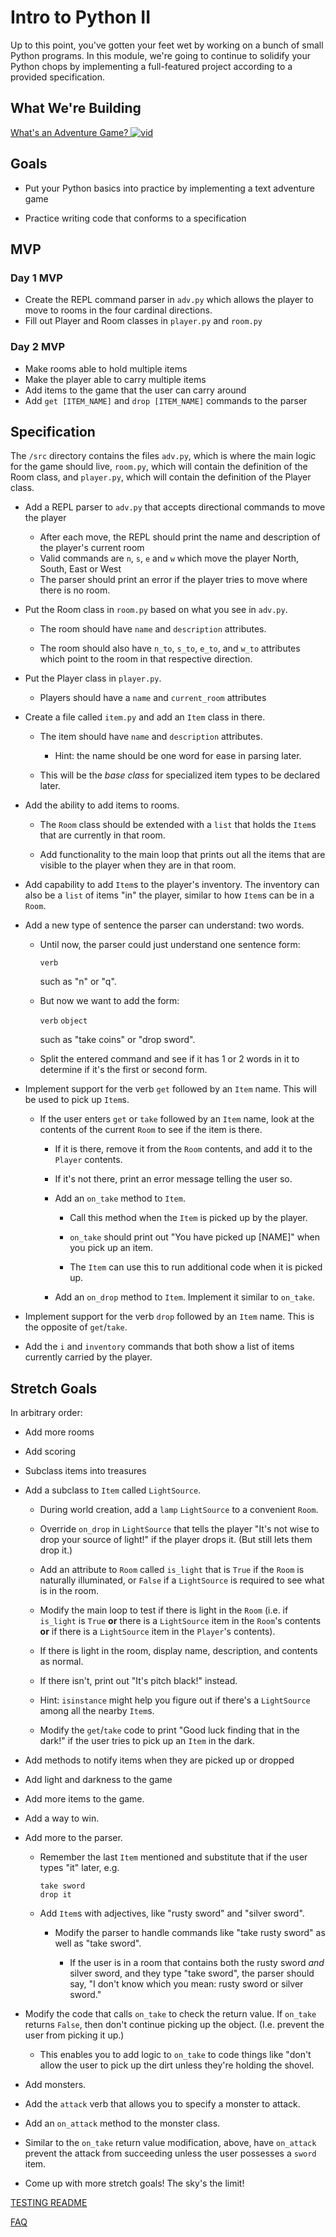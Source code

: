 # Intro to Python II

Up to this point, you've gotten your feet wet by working on a bunch of small Python programs. In this module, we're going to continue to solidify your Python chops by implementing a full-featured project according to a provided specification.


## What We're Building
[What's an Adventure Game? ![vid](https://tk-assets.lambdaschool.com/7928cdb4-b8a3-45a6-b231-5b9d1fc1e002_ScreenShot2019-03-22at5.47.28PM.png)](https://youtu.be/WaZccFqJUT8)


## Goals

* Put your Python basics into practice by implementing a text adventure game

* Practice writing code that conforms to a specification


## MVP

### Day 1 MVP

* Create the REPL command parser in `adv.py` which allows the player to move to rooms
  in the four cardinal directions.
* Fill out Player and Room classes in `player.py` and `room.py`

### Day 2 MVP

* Make rooms able to hold multiple items
* Make the player able to carry multiple items
* Add items to the game that the user can carry around
* Add `get [ITEM_NAME]` and `drop [ITEM_NAME]` commands to the parser

## Specification

The `/src` directory contains the files `adv.py`, which is where the main logic for the game should live, `room.py`, which will contain the definition of the Room class, and `player.py`, which will contain the definition of the Player class.


* Add a REPL parser to `adv.py` that accepts directional commands to move the player
  * After each move, the REPL should print the name and description of the player's current room
  * Valid commands are `n`, `s`, `e` and `w` which move the player North, South, East or West
  * The parser should print an error if the player tries to move where there is no room.

* Put the Room class in `room.py` based on what you see in `adv.py`.

  * The room should have `name` and `description` attributes.

  * The room should also have `n_to`, `s_to`, `e_to`, and `w_to` attributes
    which point to the room in that respective direction.

* Put the Player class in `player.py`.
  * Players should have a `name` and `current_room` attributes


* Create a file called `item.py` and add an `Item` class in there.

  * The item should have `name` and `description` attributes.

     * Hint: the name should be one word for ease in parsing later.

  * This will be the _base class_ for specialized item types to be declared
    later.

* Add the ability to add items to rooms.

  * The `Room` class should be extended with a `list` that holds the `Item`s
    that are currently in that room.

  * Add functionality to the main loop that prints out all the items that are
    visible to the player when they are in that room.

* Add capability to add `Item`s to the player's inventory. The inventory can
  also be a `list` of items "in" the player, similar to how `Item`s can be in a
  `Room`.

* Add a new type of sentence the parser can understand: two words.

  * Until now, the parser could just understand one sentence form:

     `verb`

    such as "n" or "q".

  * But now we want to add the form:

    `verb` `object`

    such as "take coins" or "drop sword".

  * Split the entered command and see if it has 1 or 2 words in it to determine
    if it's the first or second form.

* Implement support for the verb `get` followed by an `Item` name. This will be
  used to pick up `Item`s.

  * If the user enters `get` or `take` followed by an `Item` name, look at the
    contents of the current `Room` to see if the item is there.

     * If it is there, remove it from the `Room` contents, and add it to the
       `Player` contents.

     * If it's not there, print an error message telling the user so.

     * Add an `on_take` method to `Item`.

        * Call this method when the `Item` is picked up by the player.

        * `on_take` should print out "You have picked up [NAME]" when you pick up an item.

        * The `Item` can use this to run additional code when it is picked up.

     * Add an `on_drop` method to `Item`. Implement it similar to `on_take`.

* Implement support for the verb `drop` followed by an `Item` name. This is the
  opposite of `get`/`take`.

* Add the `i` and `inventory` commands that both show a list of items currently
  carried by the player.


## Stretch Goals

In arbitrary order:

* Add more rooms

* Add scoring

* Subclass items into treasures

* Add a subclass to `Item` called `LightSource`.

  * During world creation, add a `lamp` `LightSource` to a convenient `Room`.

  * Override `on_drop` in `LightSource` that tells the player "It's not wise to
  drop your source of light!" if the player drops it. (But still lets them drop
  it.)

  * Add an attribute to `Room` called `is_light` that is `True` if the `Room` is
  naturally illuminated, or `False` if a `LightSource` is required to see what
  is in the room.

  * Modify the main loop to test if there is light in the `Room` (i.e. if
    `is_light` is `True` **or** there is a `LightSource` item in the `Room`'s
    contents **or** if there is a `LightSource` item in the `Player`'s contents).

  * If there is light in the room, display name, description, and contents as
    normal.

  * If there isn't, print out "It's pitch black!" instead.

  * Hint: `isinstance` might help you figure out if there's a `LightSource`
    among all the nearby `Item`s.

  * Modify the `get`/`take` code to print "Good luck finding that in the dark!" if
  the user tries to pick up an `Item` in the dark.

* Add methods to notify items when they are picked up or dropped

* Add light and darkness to the game

* Add more items to the game.

* Add a way to win.

* Add more to the parser.

  * Remember the last `Item` mentioned and substitute that if the user types
    "it" later, e.g.

    ```
    take sword
    drop it
    ```

  * Add `Item`s with adjectives, like "rusty sword" and "silver sword".

    * Modify the parser to handle commands like "take rusty sword" as well as
      "take sword".

      * If the user is in a room that contains both the rusty sword _and_ silver
        sword, and they type "take sword", the parser should say, "I don't know
        which you mean: rusty sword or silver sword."

* Modify the code that calls `on_take` to check the return value. If `on_take`
  returns `False`, then don't continue picking up the object. (I.e. prevent the
  user from picking it up.)

  * This enables you to add logic to `on_take` to code things like "don't allow
    the user to pick up the dirt unless they're holding the shovel.

* Add monsters.

* Add the `attack` verb that allows you to specify a monster to attack.

* Add an `on_attack` method to the monster class.

* Similar to the `on_take` return value modification, above, have `on_attack`
  prevent the attack from succeeding unless the user possesses a `sword` item.

* Come up with more stretch goals! The sky's the limit!

<a href='tests/README.md'>TESTING README</a>

<a href='FAQ.md'>FAQ</a>
